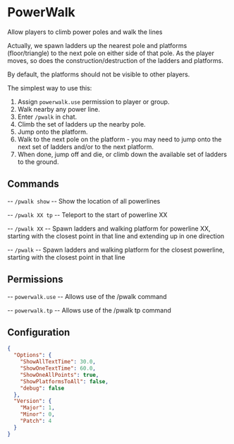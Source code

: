 # PowerWalk
Allow players to climb power poles and walk the lines

Actually, we spawn ladders up the nearest pole and platforms (floor/triangle) to the next pole on either side of that pole.  As the player moves, so does the construction/destruction of the ladders and platforms.

By default, the platforms should not be visible to other players.

The simplest way to use this:
  1. Assign `powerwalk.use` permission to player or group.
  2. Walk nearby any power line.
  3. Enter `/pwalk` in chat.
  4. Climb the set of ladders up the nearby pole.
  5. Jump onto the platform.
  6. Walk to the next pole on the platform - you may need to jump onto the next set of ladders and/or to the next platform.
  7. When done, jump off and die, or climb down the available set of ladders to the ground.

## Commands

  -- `/pwalk show` -- Show the location of all powerlines

  -- `/pwalk XX tp` -- Teleport to the start of powerline XX

  -- `/pwalk XX` -- Spawn ladders and walking platform for powerline XX, starting with the closest point in that line and extending up in one direction

  -- `/pwalk` -- Spawn ladders and walking platform for the closest powerline, starting with the closest point in that line

## Permissions

  -- `powerwalk.use` -- Allows use of the /pwalk command

  -- `powerwalk.tp` -- Allows use of the /pwalk tp command

## Configuration

```json
{
  "Options": {
    "ShowAllTextTime": 30.0,
    "ShowOneTextTime": 60.0,
    "ShowOneAllPoints": true,
    "ShowPlatformsToAll": false,
    "debug": false
  },
  "Version": {
    "Major": 1,
    "Minor": 0,
    "Patch": 4
  }
}
```
